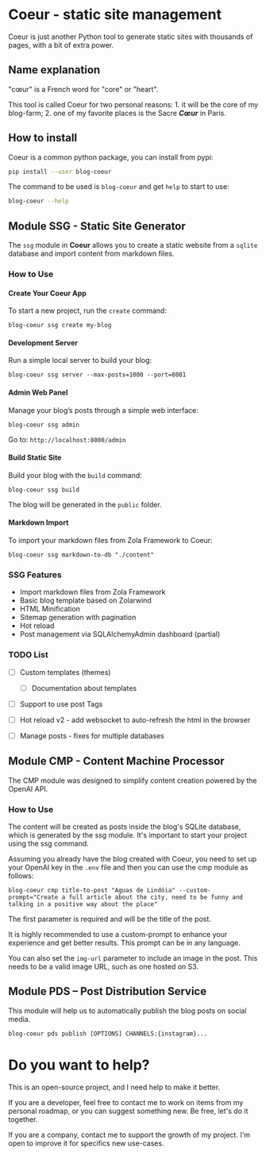 # Coeur - static site management

Coeur is just another Python tool to generate static sites with thousands of pages, with a bit of extra power.

## Name explanation

"cœur" is a French word for "core" or "heart".

This tool is called Coeur for two personal reasons: 1. it will be the core of my blog-farm; 2. one of my favorite places is the Sacre ***Cœur*** in Paris.

## How to install

Coeur is a common python package, you can install from pypi:

```sh
pip install --user blog-coeur
```

The command to be used is `blog-coeur` and get `help` to start to use:

```sh
blog-coeur --help
```

## Module SSG - Static Site Generator

The `ssg` module in **Coeur** allows you to create a static website from a `sqlite` database and import content from markdown files.

### How to Use

#### Create Your Coeur App

To start a new project, run the `create` command:

```
blog-coeur ssg create my-blog
```

#### Development Server

Run a simple local server to build your blog:

```
blog-coeur ssg server --max-posts=1000 --port=8081
```

#### Admin Web Panel

Manage your blog’s posts through a simple web interface:

```
blog-coeur ssg admin
```

Go to: `http://localhost:8000/admin`

#### Build Static Site

Build your blog with the `build` command:

```
blog-coeur ssg build
```

The blog will be generated in the `public` folder.

#### Markdown Import

To import your markdown files from Zola Framework to Coeur:

```
blog-coeur ssg markdown-to-db "./content"
```

### SSG Features

- Import markdown files from Zola Framework
- Basic blog template based on Zolarwind
- HTML Minification
- Sitemap generation with pagination
- Hot reload
- Post management via SQLAlchemyAdmin dashboard (partial)

 ### TODO List

- [ ] Custom templates (themes)
    - [ ] Documentation about templates
- [ ] Support to use post Tags
- [ ] Hot reload v2 - add websocket to auto-refresh the html in the browser
- [ ] Manage posts - fixes for multiple databases


## Module CMP - Content Machine Processor

The CMP module was designed to simplify content creation powered by the OpenAI API.

### How to Use

The content will be created as posts inside the blog's SQLite database, which is generated by the ssg module. It's important to start your project using the ssg command.

Assuming you already have the blog created with Coeur, you need to set up your OpenAI key in the `.env` file and then you can use the cmp module as follows:

```
blog-coeur cmp title-to-post "Aguas de Lindóia" --custom-prompt="Create a full article about the city, need to be funny and talking in a positive way about the place"
```

The first parameter is required and will be the title of the post.

It is highly recommended to use a custom-prompt to enhance your experience and get better results. This prompt can be in any language.

You can also set the `img-url` parameter to include an image in the post. This needs to be a valid image URL, such as one hosted on S3.


## Module PDS – Post Distribution Service

This module will help us to automatically publish the blog posts on social media.

```
blog-coeur pds publish [OPTIONS] CHANNELS:{instagram}...
```

# Do you want to help?

This is an open-source project, and I need help to make it better.

If you are a developer, feel free to contact me to work on items from my personal roadmap, or you can suggest something new. Be free, let's do it together.

If you are a company, contact me to support the growth of my project. I'm open to improve it for specifics new use-cases.
